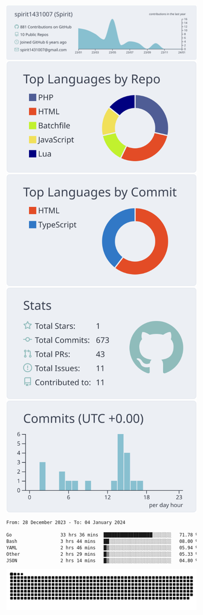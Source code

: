 [![](https://raw.githubusercontent.com/spirit1431007/spirit1431007/master/profile-summary-card-output/nord_bright/0-profile-details.svg)](https://git.io/spiritx)
[![](https://raw.githubusercontent.com/spirit1431007/spirit1431007/master/profile-summary-card-output/nord_bright/1-repos-per-language.svg)](https://git.io/spiritx) [![](https://raw.githubusercontent.com/spirit1431007/spirit1431007/master/profile-summary-card-output/nord_bright/2-most-commit-language.svg)](https://git.io/spiritx)
[![](https://raw.githubusercontent.com/spirit1431007/spirit1431007/master/profile-summary-card-output/nord_bright/3-stats.svg)](https://git.io/spiritx) [![](https://raw.githubusercontent.com/spirit1431007/spirit1431007/master/profile-summary-card-output/nord_bright/4-productive-time.svg)](https://git.io/spiritx)

<!--START_SECTION:waka-->

```txt
From: 28 December 2023 - To: 04 January 2024

Go                  33 hrs 36 mins  ██████████████████░░░░░░░   71.78 %
Bash                3 hrs 44 mins   ██░░░░░░░░░░░░░░░░░░░░░░░   08.00 %
YAML                2 hrs 46 mins   █▒░░░░░░░░░░░░░░░░░░░░░░░   05.94 %
Other               2 hrs 29 mins   █▒░░░░░░░░░░░░░░░░░░░░░░░   05.33 %
JSON                2 hrs 14 mins   █▒░░░░░░░░░░░░░░░░░░░░░░░   04.80 %
```

<!--END_SECTION:waka-->

![contribution](https://github.com/spirit1431007/spirit1431007/blob/output/github-contribution-grid-snake.svg)
